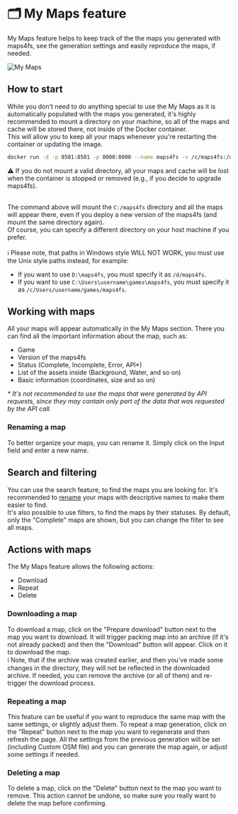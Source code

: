 # 🗂️ My Maps feature

My Maps feature helps to keep track of the the maps you generated with maps4fs, see the generation settings and easily reproduce the maps, if needed.

![My Maps](https://github.com/iwatkot/maps4fs/releases/download/2.2.0/mymaps_main.png)

## How to start

While you don't need to do anything special to use the My Maps as it is automatically populated with the maps you generated, it's highly recommended to mount a directory on your machine, so all of the maps and cache will be stored there, not inside of the Docker container.  
This will allow you to keep all your maps whenever you're restarting the container or updating the image.  

```bash
docker run -d -p 8501:8501 -p 8000:8000 --name maps4fs -v /c/maps4fs:/usr/src/app/mfsrootdir iwatkot/maps4fs
```

⚠️ If you do not mount a valid directory, all your maps and cache will be lost when the container is stopped or removed (e.g., if you decide to upgrade maps4fs).  
<br>

The command above will mount the `C:/maps4fs` directory and all the maps will appear there, even if you deploy a new version of the maps4fs (and mount the same directory again).  
Of course, you can specify a different directory on your host machine if you prefer.  
<br>
ℹ️ Please note, that paths in Windows style WILL NOT WORK, you must use the Unix style paths instead, for example:  
- If you want to use `D:\maps4fs`, you must specify it as `/d/maps4fs`.
- If you want to use `C:\Users\username\games\maps4fs`, you must specify it as `/c/Users/username/games/maps4fs`.

## Working with maps
All your maps will appear automatically in the My Maps section. There you can find all the important information about the map, such as:  
- Game
- Version of the maps4fs
- Status (Complete, Incomplete, Error, API*)
- List of the assets inside (Background, Water, and so on)
- Basic information (coordinates, size and so on)


_* It's not recommended to use the maps that were generated by API requests, since they may contain only part of the data that was requested by the API call._

### Renaming a map
To better organize your maps, you can rename it. Simply click on the Input field and enter a new name.

## Search and filtering
You can use the search feature, to find the maps you are looking for. It's recommended to [rename](#renaming-a-map) your maps with descriptive names to make them easier to find.  
It's also possible to use filters, to find the maps by their statuses. By default, only the "Complete" maps are shown, but you can change the filter to see all maps.

## Actions with maps
The My Maps feature allows the following actions:
- Download
- Repeat
- Delete

### Downloading a map
To download a map, click on the "Prepare download" button next to the map you want to download. It will trigger packing map into an archive (if it's not already packed) and then the "Download" button will appear. Click on it to download the map.  
ℹ️ Note, that if the archive was created earlier, and then you've made some changes in the directory, they will not be reflected in the downloaded archive. If needed, you can remove the archive (or all of them) and re-trigger the download process.

### Repeating a map
This feature can be useful if you want to reproduce the same map with the same settings, or slightly adjust them. To repeat a map generation, click on the "Repeat" button next to the map you want to regenerate and then refresh the page. All the settings from the previous generation will be set (including Custom OSM file) and you can generate the map again, or adjust some settings if needed.

### Deleting a map
To delete a map, click on the "Delete" button next to the map you want to remove. This action cannot be undone, so make sure you really want to delete the map before confirming.